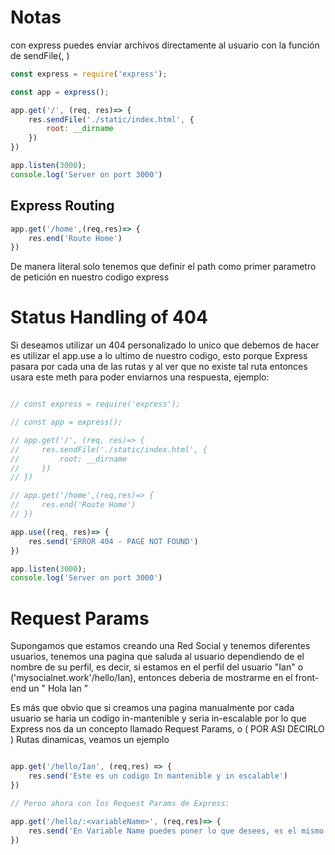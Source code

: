 # Notas

con express puedes enviar archivos directamente al usuario con la función de sendFile(<FilePath>, <ObjectRoot>)

```js
const express = require('express');

const app = express();

app.get('/', (req, res)=> {
    res.sendFile('./static/index.html', {
        root: __dirname
    })
})

app.listen(3000);
console.log('Server on port 3000')
```

## Express Routing
```js
app.get('/home',(req,res)=> {
    res.end('Route Home')
})
```
De manera literal solo tenemos que definir el path como primer parametro de petición en nuestro codigo express

# Status Handling of 404

Si deseamos utilizar un 404 personalizado lo unico que debemos de hacer es utilizar el app.use a lo ultimo de nuestro codigo, esto porque Express pasara por cada una de las rutas y al ver que no existe tal ruta entonces usara este meth para poder enviarnos una respuesta, ejemplo:

```js

// const express = require('express');

// const app = express();

// app.get('/', (req, res)=> {
//     res.sendFile('./static/index.html', {
//         root: __dirname
//     })
// })

// app.get('/home',(req,res)=> {
//     res.end('Route Home')
// })

app.use((req, res)=> {
    res.send('ERROR 404 - PAGE NOT FOUND')
})

app.listen(3000);
console.log('Server on port 3000')

```

# Request Params

Supongamos que estamos creando una Red Social y tenemos diferentes usuarios, tenemos una pagina que saluda al usuario dependiendo de el nombre de su perfil, es decir, si estamos en el perfil del usuario "Ian" o ('mysocialnet.work'/hello/Ian), entonces deberia de mostrarme en el front-end un " Hola Ian "

Es más que obvio que si creamos una pagina manualmente por cada usuario se haria un codígo in-mantenible y seria in-escalable por lo que Express nos da un concepto llamado Request Params, o ( POR ASI DECIRLO ) Rutas dinamicas, veamos un ejemplo

```js

app.get('/hello/Ian', (req,res) => {
    res.send('Este es un codigo In mantenible y in escalable')
})

// Peroo ahora con los Request Params de Express:

app.get('/hello/:<variableName>', (req,res)=> {
    res.send('En Variable Name puedes poner lo que desees, es el mismo concepto de un parametro de una función normal!')
})
```